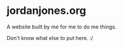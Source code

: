 # jordanjones.org

A website built by me for me to do me things.

Don't know what else to put here. :/
